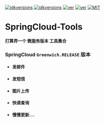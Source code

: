 [![jdkversions](https://img.shields.io/badge/Java-1.8%2B-green.svg)]()
[![jdkversions](https://img.shields.io/badge/SpringClound-Greenwich-success.svg)]()
[![ver](https://img.shields.io/badge/Eureka-important.svg)]()
[![ver](https://img.shields.io/badge/Feign-important.svg)]()
[![MIT](https://img.shields.io/badge/license-MIT-ff69b4.svg)]()
# SpringCloud-Tools

**打算弄一个 微服务版本 工具集合**

### SpringCloud `Greenwich.RELEASE` 版本

+ #### 发邮件
+ #### 发短信
+ #### 图片上传
+ #### 快递查询
+ #### 慢慢更新....
